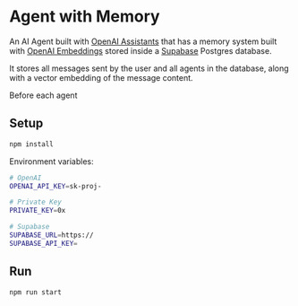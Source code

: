 # Agent with Memory

An AI Agent built with [OpenAI Assistants](https://platform.openai.com/docs/assistants/overview)
that has a memory system built with [OpenAI Embeddings](https://platform.openai.com/docs/guides/embeddings)
stored inside a [Supabase](https://supabase.com/) Postgres database.

It stores all messages sent by the user and all agents in the database, along with a vector embedding of the message content.

Before each agent 

## Setup

```bash
npm install
```

Environment variables:

```bash
# OpenAI
OPENAI_API_KEY=sk-proj-

# Private Key
PRIVATE_KEY=0x

# Supabase
SUPABASE_URL=https://
SUPABASE_API_KEY=
```

## Run

```bash
npm run start
```

